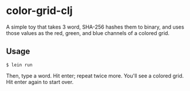 # color-grid-clj
A simple toy that takes 3 word, SHA-256 hashes them to binary,
and uses those values as the red, green, and blue channels of a
colored grid.

## Usage

`$ lein run`

Then, type a word. Hit enter; repeat twice more. You'll see a colored grid.
Hit enter again to start over.



